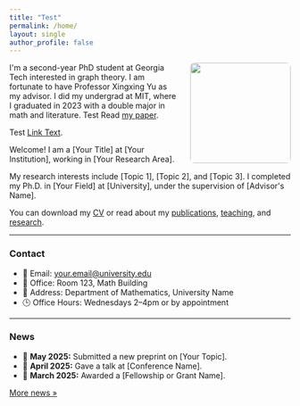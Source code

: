 ```yaml
---
title: "Test"
permalink: /home/
layout: single
author_profile: false
---
```


<img src="/images/pic.png" width="180px" style="float: right; margin-left: 25px; margin-bottom: 15px; border-radius: 8px;" />

I'm a second-year PhD student at Georgia Tech interested in graph theory. I am fortunate to have Professor Xingxing Yu as my advisor. I did my undergrad at MIT, where I graduated in 2023 with a double major in math and literature. Test Read [my paper](https://google.com).

Test [Link Text](https://example.com).

Welcome! I am a [Your Title] at [Your Institution], working in [Your Research Area].

My research interests include [Topic 1], [Topic 2], and [Topic 3]. I completed my Ph.D. in [Your Field] at [University], under the supervision of [Advisor's Name].

You can download my [CV](/files/YourName_CV.pdf) or read about my [publications](/publications/), [teaching](/teaching/), and [research](/research/).

---


### Contact

- 📧 Email: your.email@university.edu  
- 🏢 Office: Room 123, Math Building  
- 🏫 Address: Department of Mathematics, University Name  
- 🕒 Office Hours: Wednesdays 2–4pm or by appointment

---

### News

- 📝 **May 2025:** Submitted a new preprint on [Your Topic].
- 🎉 **April 2025:** Gave a talk at [Conference Name].
- 📢 **March 2025:** Awarded a [Fellowship or Grant Name].

[More news »](/news/)
